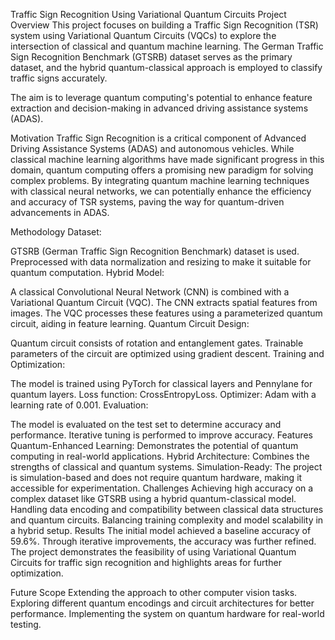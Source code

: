 Traffic Sign Recognition Using Variational Quantum Circuits
Project Overview
This project focuses on building a Traffic Sign Recognition (TSR) system using Variational Quantum Circuits (VQCs) to explore the intersection of classical and quantum machine learning. The German Traffic Sign Recognition Benchmark (GTSRB) dataset serves as the primary dataset, and the hybrid quantum-classical approach is employed to classify traffic signs accurately.

The aim is to leverage quantum computing's potential to enhance feature extraction and decision-making in advanced driving assistance systems (ADAS).

Motivation
Traffic Sign Recognition is a critical component of Advanced Driving Assistance Systems (ADAS) and autonomous vehicles. While classical machine learning algorithms have made significant progress in this domain, quantum computing offers a promising new paradigm for solving complex problems. By integrating quantum machine learning techniques with classical neural networks, we can potentially enhance the efficiency and accuracy of TSR systems, paving the way for quantum-driven advancements in ADAS.

Methodology
Dataset:

GTSRB (German Traffic Sign Recognition Benchmark) dataset is used.
Preprocessed with data normalization and resizing to make it suitable for quantum computation.
Hybrid Model:

A classical Convolutional Neural Network (CNN) is combined with a Variational Quantum Circuit (VQC).
The CNN extracts spatial features from images.
The VQC processes these features using a parameterized quantum circuit, aiding in feature learning.
Quantum Circuit Design:

Quantum circuit consists of rotation and entanglement gates.
Trainable parameters of the circuit are optimized using gradient descent.
Training and Optimization:

The model is trained using PyTorch for classical layers and Pennylane for quantum layers.
Loss function: CrossEntropyLoss.
Optimizer: Adam with a learning rate of 0.001.
Evaluation:

The model is evaluated on the test set to determine accuracy and performance.
Iterative tuning is performed to improve accuracy.
Features
Quantum-Enhanced Learning: Demonstrates the potential of quantum computing in real-world applications.
Hybrid Architecture: Combines the strengths of classical and quantum systems.
Simulation-Ready: The project is simulation-based and does not require quantum hardware, making it accessible for experimentation.
Challenges
Achieving high accuracy on a complex dataset like GTSRB using a hybrid quantum-classical model.
Handling data encoding and compatibility between classical data structures and quantum circuits.
Balancing training complexity and model scalability in a hybrid setup.
Results
The initial model achieved a baseline accuracy of 59.6%. Through iterative improvements, the accuracy was further refined. The project demonstrates the feasibility of using Variational Quantum Circuits for traffic sign recognition and highlights areas for further optimization.

Future Scope
Extending the approach to other computer vision tasks.
Exploring different quantum encodings and circuit architectures for better performance.
Implementing the system on quantum hardware for real-world testing.
